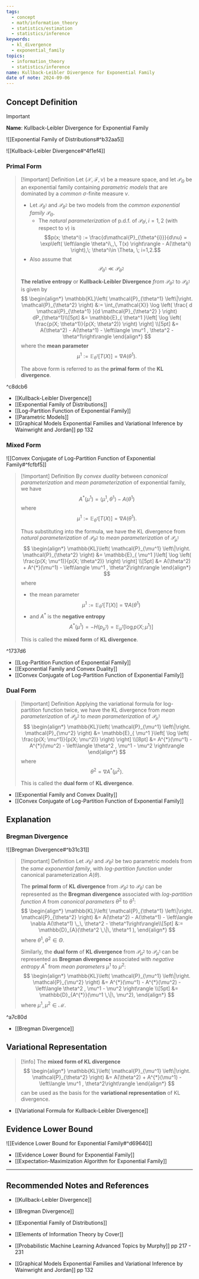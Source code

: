 ```yaml
---
tags:
  - concept
  - math/information_theory
  - statistics/estimation
  - statistics/inference
keywords:
  - kl_divergence
  - exponential_family
topics:
  - information_theory
  - statistics/inference
name: Kullback-Leibler Divergence for Exponential Family
date of note: 2024-09-06
---
```


## Concept Definition

>[!important]
>**Name**: Kullback-Leibler Divergence for Exponential Family

![[Exponential Family of Distributions#^b32aa5]]

![[Kullback-Leibler Divergence#^4f1ef4]]

### Primal Form

>[!important] Definition
>Let $(\mathcal{X}, \mathscr{F}, \nu)$ be a measure space, and let $\mathscr{P}_{\Theta}$ be an exponential family containing *parametric models* that are dominated by a *common* $\sigma$-finite measure $\nu$. 
>- Let $\mathcal{P}_{\theta^{1}}$ and $\mathcal{P}_{\theta^2}$ be two models  from the *common* *exponential family* $\mathscr{P}_{\Theta}$.
>	- The *natural parameterization* of p.d.f. of $\mathcal{P}_{\theta^i}, i=1,2$ (with respect to $\nu$) is $$p(x; \theta^i) := \frac{d\mathcal{P}_{\theta^{i}}}{d\nu} = \exp\left( \left\langle \theta^i\,,\, T(x)   \right\rangle - A(\theta^i) \right),\; \theta^i\in \Theta, \; i=1,2.$$
>- Also assume that $$\mathcal{P}_{\theta^1} \ll \mathcal{P}_{\theta^2}$$
>
>**The relative entropy** or **Kullback-Leibler Divergence** *from* $\mathcal{P}_{\theta^2}$ to $\mathcal{P}_{\theta^1}$ is given by
> $$
> \begin{align*}
> \mathbb{KL}\left( \mathcal{P}_{\theta^1} \left\|\right. \mathcal{P}_{\theta^2} \right) &:= \int_{\mathcal{X}} \log \left( \frac{ d \mathcal{P}_{\theta^1} }{d \mathcal{P}_{\theta^2} } \right) dP_{\theta^1}\\[5pt]
> &=  \mathbb{E}_{ \theta^1 }\left[ \log \left( \frac{p(X; \theta^1)}{p(X; \theta^2)} \right)  \right] \\[5pt]
> &= A(\theta^2) - A(\theta^1) - \left\langle \mu^1 , \theta^2  - \theta^1\right\rangle
> \end{align*}
> $$
>where the **mean parameter**  $$\mu^1 := \mathbb{E}_{ \theta^1}\left[T(X)\right] = \nabla A(\theta^1).$$
>
>The above form is referred to as the **primal form** of the **KL divergence**.

^c8dcb6

- [[Kullback-Leibler Divergence]]
- [[Exponential Family of Distributions]]
- [[Log-Partition Function of Exponential Family]]
- [[Parametric Models]]
- [[Graphical Models Exponential Families and Variational Inference by Wainwright and Jordan]] pp 132


### Mixed Form

![[Convex Conjugate of Log-Partition Function of Exponential Family#^fcfbf5]]

>[!important] Definition
>By *convex duality* between *canonical parameterization* and *mean parameterization* of exponential family, we have $$A^{*}(\mu^1) = \left\langle \mu^1 , \theta^1 \right\rangle - A(\theta^1)$$ where $$\mu^1 := \mathbb{E}_{ \theta^1}\left[T(X)\right] = \nabla A(\theta^1).$$
>
>Thus substituting into the formula, we have the KL divergence from *natural parameterization* of $\mathcal{P}_{\theta^2}$ to *mean parameterization* of $\mathcal{P}_{\mu^1}$ 
> $$
> \begin{align*}
> \mathbb{KL}\left( \mathcal{P}_{\mu^1} \left\|\right. \mathcal{P}_{\theta^2} \right) &= \mathbb{E}_{ \mu^1 }\left[ \log \left( \frac{p(X; \mu^1)}{p(X; \theta^2)} \right)  \right] \\[5pt]
> &= A(\theta^2) + A^{*}(\mu^1) - \left\langle \mu^1 , \theta^2\right\rangle
> \end{align*}
> $$
>where  
>- the mean parameter  $$\mu^1 := \mathbb{E}_{ \theta^1}\left[T(X)\right] = \nabla A(\theta^1)$$
>- and $A^*$ is the **negative entropy** $$A^{*}(\mu^1) = - H\left(p_{\mu^1} \right) =  \mathbb{E}_{ \mu^1 }\left[ \log p(X; \mu^1) \right]$$
>  
>This is called the **mixed form** of **KL divergence**.  

^1737d6

- [[Log-Partition Function of Exponential Family]]
- [[Exponential Family and Convex Duality]]
- [[Convex Conjugate of Log-Partition Function of Exponential Family]]

### Dual Form

>[!important] Definition
>Applying the variational formula for log-partition function twice, we have the KL divergence from *mean parameterization* of $\mathcal{P}_{\mu^2}$ to *mean parameterization* of $\mathcal{P}_{\mu^1}$ 
> $$
> \begin{align*}
> \mathbb{KL}\left( \mathcal{P}_{\mu^1} \left\|\right. \mathcal{P}_{\mu^2} \right) &= \mathbb{E}_{ \mu^1 }\left[ \log \left( \frac{p(X; \mu^1)}{p(X; \mu^2)} \right)  \right] \\[8pt]
> &=  A^{*}(\mu^1) - A^{*}(\mu^2) - \left\langle \theta^2 , \mu^1 - \mu^2 \right\rangle
> \end{align*}
> $$
> where $$\theta^2 = \nabla A^{*}(\mu^2).$$
>
>This is called the **dual form** of **KL divergence**.  

- [[Exponential Family and Convex Duality]]
- [[Convex Conjugate of Log-Partition Function of Exponential Family]]


## Explanation


### Bregman Divergence

![[Bregman Divergence#^b31c31]]


>[!important] Definition
>Let $\mathcal{P}_{\theta^1}$ and $\mathcal{P}_{\theta^2}$ be two parametric models  from the *same exponential family*, with *log-partition function* under canonical parameterization $A(\theta)$.
>
>The **primal form** of **KL divergence** from $\mathcal{P}_{\theta^2}$ to  $\mathcal{P}_{\theta^1}$   can be represented as the **Bregman divergence** associated with *log-partition function* $A$ from *canonical parameters* $\theta^2$ to $\theta^1$:
>$$
>\begin{align*}
>\mathbb{KL}\left( \mathcal{P}_{\theta^1} \left\|\right. \mathcal{P}_{\theta^2} \right) &=  A(\theta^2) - A(\theta^1) - \left\langle \nabla A(\theta^1) \,,\, \theta^2  - \theta^1\right\rangle\\[5pt]
>&:= \mathbb{D}_{A}(\theta^2 \,\|\, \theta^1 ),
>\end{align*}
>$$
>where $\theta^1, \theta^2 \in \Theta.$
>
>Similarly, the **dual form** of  **KL divergence** from $\mathcal{P}_{\mu^2}$ to $\mathcal{P}_{\mu^1}$ can be represented as **Bregman divergence** associated with *negative entropy* $A^{*}$ from *mean parameters* $\mu^1$ to $\mu^2$:
> $$
> \begin{align*}
> \mathbb{KL}\left( \mathcal{P}_{\mu^1} \left\|\right. \mathcal{P}_{\mu^2} \right) &= A^{*}(\mu^1) - A^{*}(\mu^2) - \left\langle \theta^2 , \mu^1 - \mu^2 \right\rangle \\[5pt]
> &= \mathbb{D}_{A^{*}}(\mu^1 \,\|\, \mu^2), 
> \end{align*}
> $$
>where $\mu^1, \mu^2 \in \mathcal{M}.$ 

^a7c80d

- [[Bregman Divergence]]

## Variational Representation

>[!info]
>The **mixed form of KL divergence**
>$$
> \begin{align*}
> \mathbb{KL}\left( \mathcal{P}_{\mu^1} \left\|\right. \mathcal{P}_{\theta^2} \right) &= A(\theta^2) + A^{*}(\mu^1) - \left\langle \mu^1 , \theta^2\right\rangle
> \end{align*}
> $$
>can be used as the basis for the **variational representation** of KL divergence. 

- [[Variational Formula for Kullback-Leibler Divergence]]



## Evidence Lower Bound

![[Evidence Lower Bound for Exponential Family#^d69640]]

- [[Evidence Lower Bound for Exponential Family]]
- [[Expectation-Maximization Algorithm for Exponential Family]]



-----------
##  Recommended Notes and References


- [[Kullback-Leibler Divergence]]
- [[Bregman Divergence]]
- [[Exponential Family of Distributions]]


- [[Elements of Information Theory by Cover]]
- [[Probabilistic Machine Learning Advanced Topics by Murphy]] pp 217 - 231
- [[Graphical Models Exponential Families and Variational Inference by Wainwright and Jordan]] pp 132
